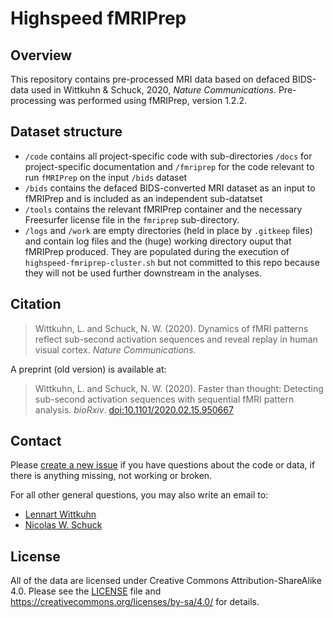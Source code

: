 # Highspeed fMRIPrep

## Overview

This repository contains pre-processed MRI data based on defaced BIDS-data used in Wittkuhn & Schuck, 2020, *Nature Communications*.
Pre-processing was performed using fMRIPrep, version 1.2.2.

## Dataset structure

- `/code` contains all project-specific code with sub-directories `/docs` for project-specific documentation and `/fmriprep` for the code relevant to run `fMRIPrep` on the input `/bids` dataset
- `/bids` contains the defaced BIDS-converted MRI dataset as an input to fMRIPrep and is included as an independent sub-datatset
- `/tools` contains the relevant fMRIPrep container and the necessary Freesurfer license file in the `fmriprep` sub-directory.
- `/logs` and `/work` are empty directories (held in place by `.gitkeep` files) and contain log files and the (huge) working directory ouput that fMRIPrep produced. They are populated during the execution of `highspeed-fmriprep-cluster.sh` but not committed to this repo because they will not be used further downstream in the analyses.

## Citation

> Wittkuhn, L. and Schuck, N. W. (2020). Dynamics of fMRI patterns reflect sub-second activation sequences and reveal replay in human visual cortex. *Nature Communications*.

A preprint (old version) is available at:

> Wittkuhn, L. and Schuck, N. W. (2020). Faster than thought: Detecting sub-second activation sequences with sequential fMRI pattern analysis. *bioRxiv*. [doi:10.1101/2020.02.15.950667](http://dx.doi.org/10.1101/2020.02.15.950667)

## Contact

Please [create a new issue](https://github.com/lnnrtwttkhn/highspeed-fmriprep/issues/new) if you have questions about the code or data, if there is anything missing, not working or broken.

For all other general questions, you may also write an email to:

- [Lennart Wittkuhn](mailto:wittkuhn@mpib-berlin.mpg.de)
- [Nicolas W. Schuck](mailto:schuck@mpib-berlin.mpg.de)

## License

All of the data are licensed under Creative Commons Attribution-ShareAlike 4.0.
Please see the [LICENSE](LICENSE) file and https://creativecommons.org/licenses/by-sa/4.0/ for details.
